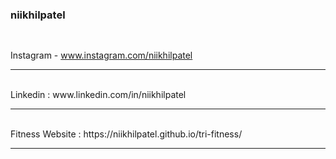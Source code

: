 ### niikhilpatel
## 
<br> Instagram - www.instagram.com/niikhilpatel
<hr>
<br> Linkedin : www.linkedin.com/in/niikhilpatel
<hr>
<br> Fitness Website : https://niikhilpatel.github.io/tri-fitness/
<hr>
